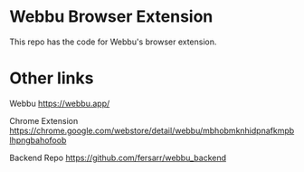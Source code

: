 # Webbu Browser Extension

This repo has the code for Webbu's browser extension.

# Other links

Webbu https://webbu.app/

Chrome Extension https://chrome.google.com/webstore/detail/webbu/mbhobmknhidpnafkmpblhpngbahofoob

Backend Repo https://github.com/fersarr/webbu_backend
